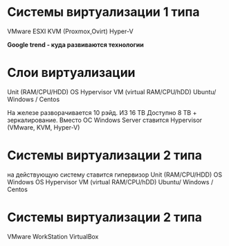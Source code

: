 # Системы виртуализации 1 типа

VMware ESXI
KVM (Proxmox,Ovirt)
Hyper-V

**Google trend - куда развиваются технологии**

# Слои виртуализации

Unit (RAM/CPU/HDD)
OS Hypervisor
VM (virtual RAM/CPU/hDD)
Ubuntu/ Windows / Centos

На железе разворачивается 10 рэйд. ИЗ 16 TB Доступно 8 TB + зеркалирование.
Вместо ОС Windows Server ставится Hypervisor (VMware, KVM, Hyper-V)

# Системы виртуализации 2 типа

на действующую систему ставится гипервизор
Unit (RAM/CPU/HDD)
ОS Windows
OS Hypervisor
VM (virtual RAM/CPU/hDD)
Ubuntu/ Windows / Centos

# Системы виртуализации 2 типа

VMware WorkStation
VirtualBox
